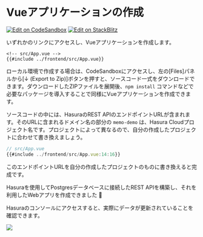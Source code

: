 # Vueアプリケーションの作成

[![Edit on CodeSandbox](https://codesandbox.io/static/img/play-codesandbox.svg)](https://codesandbox.io/s/github/kou029w/hasura-rest-hands-on/tree/main/frontend?file=/src/App.vue)
[![Edit on StackBlitz](https://developer.stackblitz.com/img/open_in_stackblitz.svg)](https://stackblitz.com/github/kou029w/hasura-rest-hands-on/tree/main/frontend?terminal=dev&file=src/App.vue)

いずれかのリンクにアクセスし、Vueアプリケーションを作成します。

```vue
<!-- src/App.vue -->
{{#include ../frontend/src/App.vue}}
```

ローカル環境で作成する場合は、CodeSandboxにアクセスし、左の[Files]パネルから[↓ (Export to Zip)]ボタンを押すと、ソースコード一式をダウンロードできます。ダウンロードしたZIPファイルを展開後、`npm install` コマンドなどで必要なパッケージを導入することで同様にVueアプリケーションを作成できます。

ソースコードの中には、HasuraのREST APIのエンドポイントURLが含まれます。そのURLに含まれるドメイン名の部分の `memo-demo` は、Hasura Cloudプロジェクト名です。プロジェクトによって異なるので、自分の作成したプロジェクトに合わせて書き換えましょう。

```js
// src/App.vue
{{#include ../frontend/src/App.vue:14:16}}
```

このエンドポイントURLを自分の作成したプロジェクトのものに書き換えると完成です。

Hasuraを使用してPostgresデータベースに接続したREST APIを構築し、それを利用したWebアプリを作成できました 🎉

Hasuraのコンソールにアクセスすると、実際にデータが更新されていることを確認できます。

![](https://lh3.googleusercontent.com/twteosRUkmMlBoa8PXU3UXC9umek-TzQ1kwOWZIShW7fKvW_4tVtG7B3Ue-olldhxh05x1JTFtt_Oxn2nLxcDPEGBv32bkE2zjpqL7heEjV54jkDgYqOm1tEq02qvnKoqu5yaSKRZA=w800)

